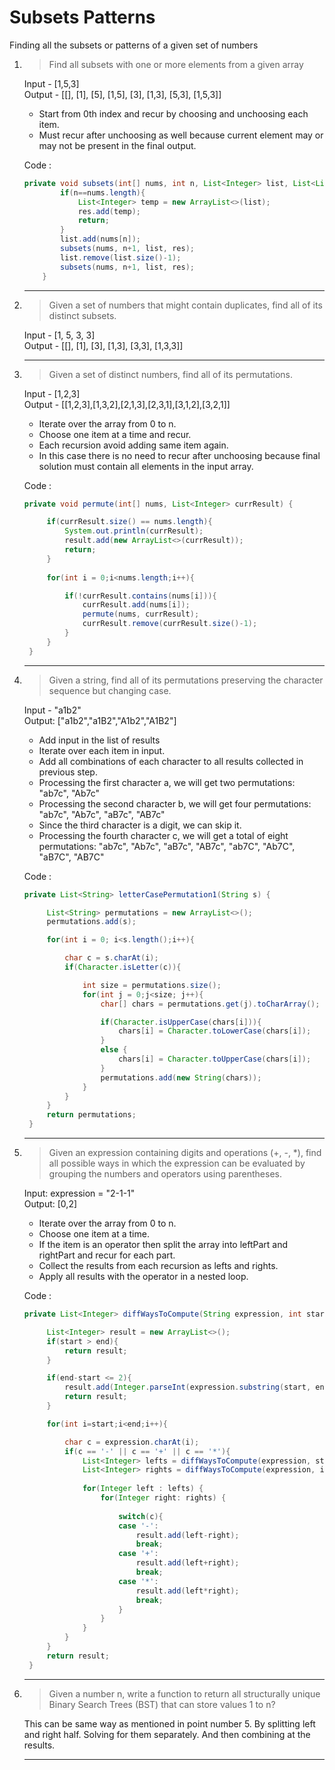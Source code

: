 # Subsets Patterns

Finding all the subsets or patterns of a given set of numbers

1) > Find all subsets with one or more elements from a given array
   
   Input - [1,5,3] <br />
   Output - [[], [1], [5], [1,5], [3], [1,3], [5,3], [1,5,3]]

   - Start from 0th index and recur by choosing and unchoosing each item.
   - Must recur after unchoosing as well because current element may or may not be present in the final output.

   Code : 
   ````java
   private void subsets(int[] nums, int n, List<Integer> list, List<List<Integer>> res){
           if(n==nums.length){
               List<Integer> temp = new ArrayList<>(list);
               res.add(temp);
               return;
           }
           list.add(nums[n]);
           subsets(nums, n+1, list, res);
           list.remove(list.size()-1);
           subsets(nums, n+1, list, res);
       }
   ````
   -----------------------------------------------------------------------------------------------
   
2) > Given a set of numbers that might contain duplicates, find all of its distinct subsets.

   Input - [1, 5, 3, 3] <br />
   Output - [[], [1], [3], [1,3], [3,3], [1,3,3]]

   -----------------------------------------------------------------------------------------------

3) > Given a set of distinct numbers, find all of its permutations.

   Input - [1,2,3] <br />
   Output - [[1,2,3],[1,3,2],[2,1,3],[2,3,1],[3,1,2],[3,2,1]]

   - Iterate over the array from 0 to n.
   - Choose one item at a time and recur.
   - Each recursion avoid adding same item again.
   - In this case there is no need to recur after unchoosing because final solution must contain all elements in the input array.

   Code : 
   ````java
   private void permute(int[] nums, List<Integer> currResult) {

        if(currResult.size() == nums.length){
            System.out.println(currResult);
            result.add(new ArrayList<>(currResult));
            return;
        }
        
        for(int i = 0;i<nums.length;i++){

            if(!currResult.contains(nums[i])){
                currResult.add(nums[i]);
                permute(nums, currResult);
                currResult.remove(currResult.size()-1);
            }
        }
    }
   ````

   -----------------------------------------------------------------------------------------------

4) > Given a string, find all of its permutations preserving the character sequence but changing case.

   Input - "a1b2" <br />
   Output: ["a1b2","a1B2","A1b2","A1B2"]

   - Add input in the list of results
   - Iterate over each item in input.
   - Add all combinations of each character to all results collected in previous step.
   - Processing the first character a, we will get two permutations: "ab7c", "Ab7c"
   - Processing the second character b, we will get four permutations: "ab7c", "Ab7c", "aB7c", "AB7c"
   - Since the third character is a digit, we can skip it.
   - Processing the fourth character c, we will get a total of eight permutations: "ab7c", "Ab7c", "aB7c", "AB7c", "ab7C", "Ab7C", "aB7C", "AB7C"
  
   Code :
   ````java
   private List<String> letterCasePermutation1(String s) {

        List<String> permutations = new ArrayList<>();
        permutations.add(s);

        for(int i = 0; i<s.length();i++){

            char c = s.charAt(i);
            if(Character.isLetter(c)){

                int size = permutations.size();
                for(int j = 0;j<size; j++){
                    char[] chars = permutations.get(j).toCharArray();

                    if(Character.isUpperCase(chars[i])){
                        chars[i] = Character.toLowerCase(chars[i]);
                    }
                    else {
                        chars[i] = Character.toUpperCase(chars[i]);
                    }
                    permutations.add(new String(chars));
                }
            }
        }
        return permutations;
    }
   ````

   -----------------------------------------------------------------------------------------------
  
5) > Given an expression containing digits and operations (+, -, *), find all possible ways in which the expression can be evaluated by grouping the numbers and operators using parentheses.

   Input: expression = "2-1-1" <br />
   Output: [0,2]

   - Iterate over the array from 0 to n.
   - Choose one item at a time.
   - If the item is an operator then split the array into leftPart and rightPart and recur for each part.
   - Collect the results from each recursion as lefts and rights.
   - Apply all results with the operator in a nested loop.
  
   Code :
   ````java
   private List<Integer> diffWaysToCompute(String expression, int start, int end){

        List<Integer> result = new ArrayList<>();
        if(start > end){
            return result;
        }

        if(end-start <= 2){
            result.add(Integer.parseInt(expression.substring(start, end)));
            return result;
        }

        for(int i=start;i<end;i++){

            char c = expression.charAt(i);
            if(c == '-' || c == '+' || c == '*'){
                List<Integer> lefts = diffWaysToCompute(expression, start, i);
                List<Integer> rights = diffWaysToCompute(expression, i+1, end);
                
                for(Integer left : lefts) {
                    for(Integer right: rights) {
                        
                        switch(c){
                        case '-':
                            result.add(left-right);
                            break;
                        case '+':
                            result.add(left+right);
                            break;
                        case '*':
                            result.add(left*right);
                            break;
                        }
                    }
                }
            }
        }
        return result;
    }
   ````

   -----------------------------------------------------------------------------------------------

6) > Given a number n, write a function to return all structurally unique Binary Search Trees (BST) that can store values 1 to n?

   This can be same way as mentioned in point number 5. By splitting left and right half. Solving for them separately. And then combining at the results.

   -----------------------------------------------------------------------------------------------
